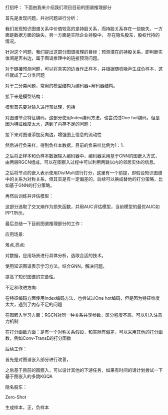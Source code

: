 打招呼：
下面由我来介绍我们项目目前的图谱推理部分

首先是发现问题，并对问题进行分析：

我们发现知识图谱关系中价值较高的是持股关系，而持股关系存在一些缺失，一方面是数据方面的缺失，另一方面是实际企业持股中， 存在隐名股东，股权代持的情况。

针对这个问题，我们提出这部分图谱推理的目标：预测潜在的持股关系，即判断实体间是否右边，属于图谱推理中的链接预测问题。

对于链接预测问题，可以将真实的边当作正样本，并根据随机噪声生成负样本，这样就成了二分类问题

对于二分类问题，常用的模型结构为编码器+解码器结构。

接下来是模型结构：

模型首先要对输入进行预处理，包括

对图谱节点特征编码，这部分使用Index编码方法，也尝试过One hot编码，但是因为特征维度太大，遇到了内存不足的问题；

接下来对图谱添加反向边，增强图上信息的流动性

然后进行负采样，得到负样本数据，目前的负采样比例为1：1.

之后将正样本和负样本数据输入编码器中，编码器采用基于GNN的图嵌入方式，由两层RGCN组成，可以在图嵌入过程中可以利用两跳以内的邻居实体的信息。

之后将节点的嵌入表示使用DistMult进行打分，这里有一个前提，即假设知识图谱中的关系为对称关系，但其实是有一定偏差的，后续可以换成替他的打分策略，比如基于GNN的打分策略。

再然后训练并评估模型：

这部分选取了交叉熵作为损失函数，并用AUC评估模型，当前模型的最优AUC如PPT所示。

最后总结一下目前图谱推理部分的工作：

应用场景:

难点,亮点:

对数据，应用场景进行具体分析，选取合适的技术。

使用知识图谱表示学习方法，结合GNN，解决问题。

提高了知识图谱的完备性。

不足和改进方向:

在特征编码方面使用Index编码方法，也尝试过One hot编码，但是因为特征维度太大，遇到了内存不足的问题

在图嵌入学习方面：RGCN对同一种关系共享参数，区分程度不高，可以引入注意力机制

在打分函数方面：是有一个对称关系假设，和实际有偏差，可以采用其他的打分函数，例如Conv-TransE的打分函数

后续工作：

首先是对图谱嵌入部分进行改善，

之后基于目前的图嵌入，可以设计其他的下游任务，如果有时间的话计划尝试一下基于图嵌入的多跳KGQA

隐名股东：

Zero-Shot

生成样本，正，负样本
